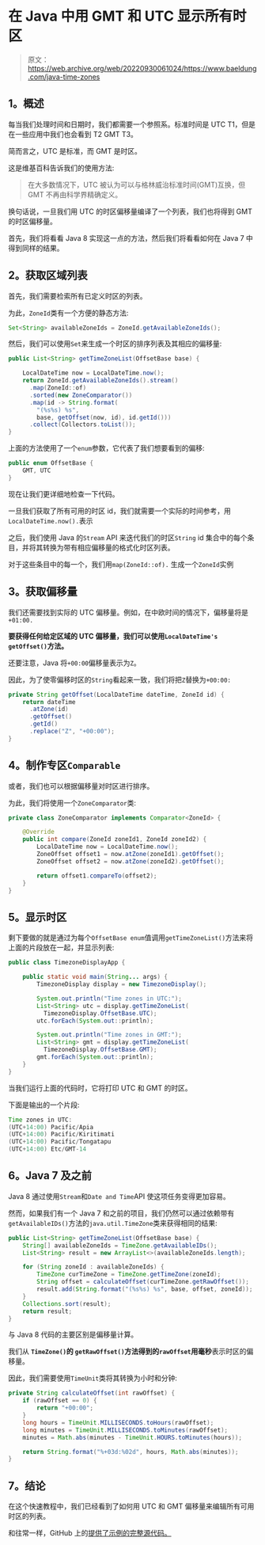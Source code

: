 # 在 Java 中用 GMT 和 UTC 显示所有时区

> 原文：<https://web.archive.org/web/20220930061024/https://www.baeldung.com/java-time-zones>

## 1。概述

每当我们处理时间和日期时，我们都需要一个参照系。标准时间是 UTC T1，但是在一些应用中我们也会看到 T2 GMT T3。

简而言之，UTC 是标准，而 GMT 是时区。

这是维基百科告诉我们的使用方法:

> 在大多数情况下，UTC 被认为可以与格林威治标准时间(GMT)互换，但 GMT 不再由科学界精确定义。

换句话说，一旦我们用 UTC 的时区偏移量编译了一个列表，我们也将得到 GMT 的时区偏移量。

首先，我们将看看 Java 8 实现这一点的方法，然后我们将看看如何在 Java 7 中得到同样的结果。

## 2。获取区域列表

首先，我们需要检索所有已定义时区的列表。

为此，`ZoneId`类有一个方便的静态方法:

```java
Set<String> availableZoneIds = ZoneId.getAvailableZoneIds();
```

然后，我们可以使用`Set`来生成一个时区的排序列表及其相应的偏移量:

```java
public List<String> getTimeZoneList(OffsetBase base) {

    LocalDateTime now = LocalDateTime.now();
    return ZoneId.getAvailableZoneIds().stream()
      .map(ZoneId::of)
      .sorted(new ZoneComparator())
      .map(id -> String.format(
        "(%s%s) %s", 
        base, getOffset(now, id), id.getId()))
      .collect(Collectors.toList());
}
```

上面的方法使用了一个`enum`参数，它代表了我们想要看到的偏移:

```java
public enum OffsetBase {
    GMT, UTC
}
```

现在让我们更详细地检查一下代码。

一旦我们获取了所有可用的时区 id，我们就需要一个实际的时间参考，用`LocalDateTime.now().`表示

之后，我们使用 Java 的`Stream` API 来迭代我们的时区`String` id 集合中的每个条目，并将其转换为带有相应偏移量的格式化时区列表。

对于这些条目中的每一个，我们用`map(ZoneId::of).` 生成一个`ZoneId`实例

## 3。获取偏移量

我们还需要找到实际的 UTC 偏移量。例如，在中欧时间的情况下，偏移量将是`+01:00.`

**要获得任何给定区域的 UTC 偏移量，我们可以使用`LocalDateTime's getOffset()`方法。**

还要注意，Java 将`+00:00`偏移量表示为`Z`。

因此，为了使零偏移时区的`String`看起来一致，我们将把`Z`替换为`+00:00:`

```java
private String getOffset(LocalDateTime dateTime, ZoneId id) {
    return dateTime
      .atZone(id)
      .getOffset()
      .getId()
      .replace("Z", "+00:00");
}
```

## 4。制作专区`Comparable`

或者，我们也可以根据偏移量对时区进行排序。

为此，我们将使用一个`ZoneComparator`类:

```java
private class ZoneComparator implements Comparator<ZoneId> {

    @Override
    public int compare(ZoneId zoneId1, ZoneId zoneId2) {
        LocalDateTime now = LocalDateTime.now();
        ZoneOffset offset1 = now.atZone(zoneId1).getOffset();
        ZoneOffset offset2 = now.atZone(zoneId2).getOffset();

        return offset1.compareTo(offset2);
    }
}
```

## 5。显示时区

剩下要做的就是通过为每个`OffsetBase enum`值调用`getTimeZoneList()`方法来将上面的片段放在一起，并显示列表:

```java
public class TimezoneDisplayApp {

    public static void main(String... args) {
        TimezoneDisplay display = new TimezoneDisplay();

        System.out.println("Time zones in UTC:");
        List<String> utc = display.getTimeZoneList(
          TimezoneDisplay.OffsetBase.UTC);
        utc.forEach(System.out::println);

        System.out.println("Time zones in GMT:");
        List<String> gmt = display.getTimeZoneList(
          TimezoneDisplay.OffsetBase.GMT);
        gmt.forEach(System.out::println);
    }
}
```

当我们运行上面的代码时，它将打印 UTC 和 GMT 的时区。

下面是输出的一个片段:

```java
Time zones in UTC:
(UTC+14:00) Pacific/Apia
(UTC+14:00) Pacific/Kiritimati
(UTC+14:00) Pacific/Tongatapu
(UTC+14:00) Etc/GMT-14
```

## 6。Java 7 及之前

Java 8 通过使用`Stream`和`Date and Time`API 使这项任务变得更加容易。

然而，如果我们有一个 Java 7 和之前的项目，我们仍然可以通过依赖带有`getAvailableIDs()`方法的`java.util.TimeZone`类来获得相同的结果:

```java
public List<String> getTimeZoneList(OffsetBase base) {
    String[] availableZoneIds = TimeZone.getAvailableIDs();
    List<String> result = new ArrayList<>(availableZoneIds.length);

    for (String zoneId : availableZoneIds) {
        TimeZone curTimeZone = TimeZone.getTimeZone(zoneId);
        String offset = calculateOffset(curTimeZone.getRawOffset());
        result.add(String.format("(%s%s) %s", base, offset, zoneId));
    }
    Collections.sort(result);
    return result;
}
```

与 Java 8 代码的主要区别是偏移量计算。

我们从 **`TimeZone()`的 `getRawOffset()`方法得到的`rawOffset`用毫秒**表示时区的偏移量。

因此，我们需要使用`TimeUnit`类将其转换为小时和分钟:

```java
private String calculateOffset(int rawOffset) {
    if (rawOffset == 0) {
        return "+00:00";
    }
    long hours = TimeUnit.MILLISECONDS.toHours(rawOffset);
    long minutes = TimeUnit.MILLISECONDS.toMinutes(rawOffset);
    minutes = Math.abs(minutes - TimeUnit.HOURS.toMinutes(hours));

    return String.format("%+03d:%02d", hours, Math.abs(minutes));
}
```

## 7。结论

在这个快速教程中，我们已经看到了如何用 UTC 和 GMT 偏移量来编辑所有可用时区的列表。

和往常一样，GitHub 上的[提供了示例的完整源代码。](https://web.archive.org/web/20220524022938/https://github.com/eugenp/tutorials/tree/master/core-java-modules/core-java-datetime-string)